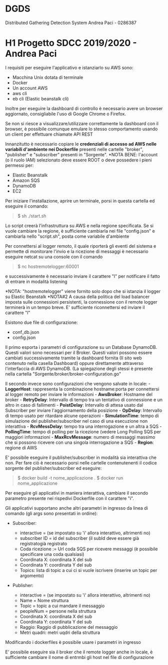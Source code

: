 # DGDS
Distributed Gathering Detection System
Andrea Paci - 0286387

# H1 Progetto SDCC 2019/2020 - Andrea Paci 

I requisiti per eseguire l'applicativo e istanziarlo su AWS sono:
 - Macchina Unix dotata di terminale
 - Docker
 - Un account AWS
 - aws cli
 - eb cli (Elastic beanstalk cli)

Inoltre per eseguire la dashboard di controllo è necessario avere un browser aggiornato, consigliabile l'uso di Google Chrome o Firefox.
 
Se non si riesce a visualizzare/utilizzare correttamente la dashboard con il browser, è possibile comunque emulare lo stesso comportamento usando un client per effettuare chiamate API REST

Innanzitutto è necessario copiare le **credenziali di accesso ad AWS nelle variabili d'ambiente nei Dockerfile** presenti nelle cartelle "broker", "publisher" e "subscriber" presenti in "Sorgente". 
*NOTA BENE: l'account (o il ruolo IAM) selezionato deve essere ROOT o deve possedere i pieni permessi per:
 - Elastic Beanstalk
 - Amazon SQS
 - DynamoDB
 - EC2


Per iniziare l'installazione, aprire un terminale, porsi in questa cartella ed eseguire il comando:

> $ sh ./start.sh

Lo script creerà l'infrastruttura su AWS e nella regione specificata.
Se si vuole cambiare la regione, è sufficiente cambiarla nei file "config.json" e cambiarla nello "script.sh", posta come variabile d'ambiente

Per connettersi al logger remoto, il quale riporterà gli eventi del sistema e permette di monitorare l'invio e la ricezione di messaggi è necessario eseguire netcat su una console con il comando

> $ nc hostremotelogger:60001

e successivamente è necessario inviare il carattere "l" per notificare il fatto di entrare in modalità listening

*NOTA: "hostremotelogger" viene fornito solo dopo che si istanzia il logger su Elastic Beanstalk
*NOTA#2 A causa della politica del load balancer imposta sulle connessioni persistenti, la connessione con il remote logger terminerà in un tempo breve. E' sufficiente riconnettersi ed inviare il carattere "l"


Esistono due file di configurazione:
 - conf_db.json
 - config.json


Il primo esporta i parametri di configurazione su un Database DynamoDB. Questi valori sono necessari per il Broker. Questi valori possono essere cambiati successivamente tramite la dashboard fornita (Il sito web contenuto nella casella Dashboard) oppure direttamente attraverso l'interfaccia di AWS DynamoDB.
(La spiegazione degli stessi è presente nella cartella "Sorgente/broker/broker-configuration.go"

Il secondo invece sono configurazioni che vengono salvate in locale:
	- **LoggerHost**: rappresenta la combinazione hostname:porta per connettersi al logger remoto per inviare le informazioni
	- **AwsBroker**: Hostname del broker
	- **RetryDelay**: Intervallo di tempo tra un tentativo di connessione e un altro in caso di fallimenti
	- **PoistDelay**: Intervallo di attesa usato dal Subscriber per inviare l'aggiornamento della posizione 
	- **OpDelay**: Intervallo di tempo usato per ritardare alcune operazioni 
	- **SimulationTime**: tempo di simulazione del publisher/subscriber nel caso di una esecuzione non interattiva
	- **RcvMessDelay**: tempo tra una interrogazione e un altra a SQS
	- **PollingTime**: tempo di polling per la ricezione (vedere Long Polling SQS per maggiori informazioni
	- **MaxRcvMessage**: numero di messaggi massimo che si possono ricevere con una singola interrogazione a SQS
	- **Region**: regione di AWS


E' possibile eseguire il publisher/subscriber in modalità sia interattiva che non. Per fare ciò è necessario porsi nelle cartelle contenutenenti il codice sorgente del publisher/subscriber ed eseguire: 

> $ docker build -t nome_applicazione .
> $ docker run nome_applicazione

Per eseguire gli applicativi in maniera interattiva, cambiare il secondo parametro presente nei rispedivi Dockerfile con il carattere "i".

Gli applicativi supportano anche altri parametri in ingresso da linea di comando (gli args sono presentati in ordine):

 - Subscriber:
	- interactive = (se impostato su 'i' allora interattivo, altrimenti no)
	- subscriber ID = id del subscriber (il subId deve essere già registratogià registrato	
	- Coda ricezione := Url coda SQS per ricevere messaggi (è possibile specificare una coda qualsiasi)
	- Coordinata X: coordinata X del sub
	- Coordinata Y: coordinata Y del sub
	- Topics: lista di topic a cui ci si vuole iscrivere (inserire un topic per argomento)


 - Publisher: 
	- interactive = (se impostato su 'i' allora interattivo, altrimenti no)
	- Name = Nome struttura
	- Topic = topic a cui mandare il messaggio
	- peopleNum = persone nella struttura
	- Coordinata X: coordinata X del sub
	- Coordinata Y: coordinata Y del sub
	- Raggio: Raggio di pubblicazione del messaggio
	- Metri quadri: metri uqdri della struttura

Modificando i dockerfiles è possibile usare i parametri in ingresso


E' possibile eseguire sia il broker che il remote logger anche in locale, è sufficiente cambiare il nome di entrmbi gli host nel file di configurazione



	
